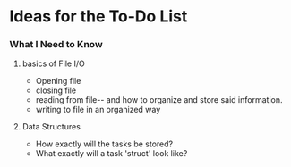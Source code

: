 # **Ideas for the To-Do List**

### What I Need to Know

1. basics of File I/O

    - Opening file
    - closing file
    - reading from file-- and how to organize and store said information.
    - writing to file in an organized way

2. Data Structures

    - How exactly will the tasks be stored?
    - What exactly will a task 'struct' look like?
